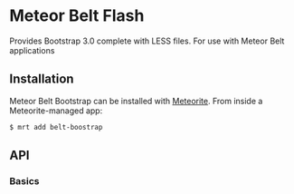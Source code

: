 # Meteor Belt Flash

Provides Bootstrap 3.0 complete with LESS files. For use with Meteor Belt
applications

## Installation

Meteor Belt Bootstrap can be installed with 
[Meteorite](https://github.com/oortcloud/meteorite/). From inside a 
Meteorite-managed app:

``` sh
$ mrt add belt-boostrap
```

## API

### Basics
